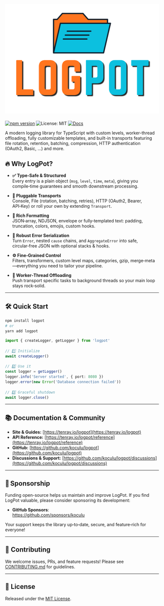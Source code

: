 ## ![LogPot](https://raw.githubusercontent.com/koculu/LogPot/main/docs-site/src/assets/logpot-logo.svg)

[![npm version](https://img.shields.io/npm/v/logpot.svg)](https://www.npmjs.com/package/logpot) ![License: MIT](https://img.shields.io/badge/License-MIT-blue) [![Docs](https://img.shields.io/badge/docs-tenray.io%2Flogpot-green)](https://tenray.io/logpot)

A modern logging library for TypeScript with custom levels, worker-thread offloading, fully customizable templates, and built-in transports featuring file rotation, retention, batching, compression, HTTP authentication (OAuth2, Basic, ...) and more.

## 🔥 Why LogPot?

- **✅ Type‑Safe & Structured**  
  Every entry is a plain object (`msg`, `level`, `time`, `meta`), giving you compile‑time guarantees and smooth downstream processing.

- **🔌 Pluggable Transports**  
  Console, File (rotation, batching, retries), HTTP (OAuth2, Bearer, API‑Key) or roll your own by extending `Transport`.

- **🎨 Rich Formatting**  
  JSON‑array, NDJSON, envelope or fully‑templated text: padding, truncation, colors, emojis, custom hooks.

- **🐞 Robust Error Serialization**  
  Turn `Error`, nested `cause` chains, and `AggregateError` into safe, circular‑free JSON with optional stacks & hooks.

- **⚙️ Fine‑Grained Control**  
  Filters, transformers, custom level maps, categories, gzip, merge‑meta—everything you need to tailor your pipeline.

- **🧵 Worker‑Thread Offloading**  
  Push transport specific tasks to background threads so your main loop stays rock‑solid.

---

## 🛠️ Quick Start

```bash
npm install logpot
# or
yarn add logpot
```

```ts
import { createLogger, getLogger } from 'logpot'

// 1️⃣ Initialize
await createLogger()

// 2️⃣ Use it
const logger = getLogger()
logger.info('Server started', { port: 8080 })
logger.error(new Error('Database connection failed'))

// 3️⃣ Graceful shutdown
await logger.close()
```

---

## 📚 Documentation & Community

- **Site & Guides:** [https://tenray.io/logpot](https://tenray.io/logpot)
- **API Reference:** [https://tenray.io/logpot/reference](https://tenray.io/logpot/reference)
- **GitHub:** [https://github.com/koculu/logpot](https://github.com/koculu/logpot)
- **Discussions & Support:** [https://github.com/koculu/logpot/discussions](https://github.com/koculu/logpot/discussions)

---

## 💖 Sponsorship

Funding open-source helps us maintain and improve LogPot.
If you find LogPot valuable, please consider sponsoring its development:

- **GitHub Sponsors**:  
  <https://github.com/sponsors/koculu>

Your support keeps the library up‑to‑date, secure, and feature‑rich for everyone!

---

## 🤝 Contributing

We welcome issues, PRs, and feature requests!
Please see [CONTRIBUTING.md](https://github.com/koculu/logpot/blob/main/.github/CONTRIBUTING.md) for guidelines.

---

## 📄 License

Released under the [MIT License](https://github.com/koculu/logpot?tab=MIT-1-ov-file#readme).
